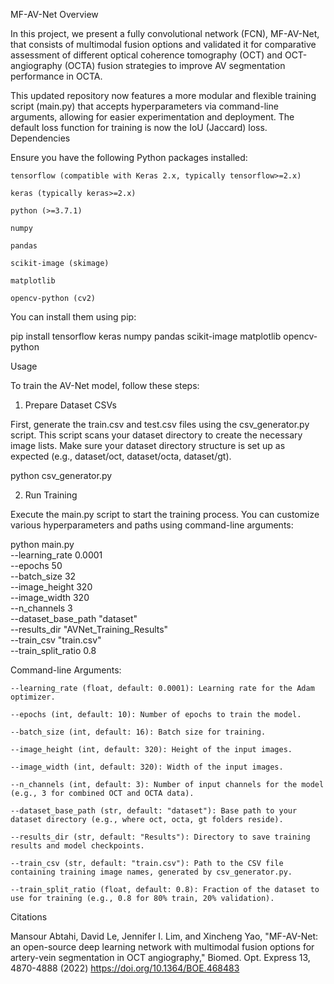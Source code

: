 MF-AV-Net
Overview

In this project, we present a fully convolutional network (FCN), MF-AV-Net, that consists of multimodal fusion options and validated it for comparative assessment of different optical coherence tomography (OCT) and OCT-angiography (OCTA) fusion strategies to improve AV segmentation performance in OCTA.

This updated repository now features a more modular and flexible training script (main.py) that accepts hyperparameters via command-line arguments, allowing for easier experimentation and deployment. The default loss function for training is now the IoU (Jaccard) loss.
Dependencies

Ensure you have the following Python packages installed:

    tensorflow (compatible with Keras 2.x, typically tensorflow>=2.x)

    keras (typically keras>=2.x)

    python (>=3.7.1)

    numpy

    pandas

    scikit-image (skimage)

    matplotlib

    opencv-python (cv2)

You can install them using pip:

pip install tensorflow keras numpy pandas scikit-image matplotlib opencv-python

Usage

To train the AV-Net model, follow these steps:
1. Prepare Dataset CSVs

First, generate the train.csv and test.csv files using the csv_generator.py script. This script scans your dataset directory to create the necessary image lists. Make sure your dataset directory structure is set up as expected (e.g., dataset/oct, dataset/octa, dataset/gt).

python csv_generator.py

2. Run Training

Execute the main.py script to start the training process. You can customize various hyperparameters and paths using command-line arguments:

python main.py \
    --learning_rate 0.0001 \
    --epochs 50 \
    --batch_size 32 \
    --image_height 320 \
    --image_width 320 \
    --n_channels 3 \
    --dataset_base_path "dataset" \
    --results_dir "AVNet_Training_Results" \
    --train_csv "train.csv" \
    --train_split_ratio 0.8

Command-line Arguments:

    --learning_rate (float, default: 0.0001): Learning rate for the Adam optimizer.

    --epochs (int, default: 10): Number of epochs to train the model.

    --batch_size (int, default: 16): Batch size for training.

    --image_height (int, default: 320): Height of the input images.

    --image_width (int, default: 320): Width of the input images.

    --n_channels (int, default: 3): Number of input channels for the model (e.g., 3 for combined OCT and OCTA data).

    --dataset_base_path (str, default: "dataset"): Base path to your dataset directory (e.g., where oct, octa, gt folders reside).

    --results_dir (str, default: "Results"): Directory to save training results and model checkpoints.

    --train_csv (str, default: "train.csv"): Path to the CSV file containing training image names, generated by csv_generator.py.

    --train_split_ratio (float, default: 0.8): Fraction of the dataset to use for training (e.g., 0.8 for 80% train, 20% validation).

Citations

Mansour Abtahi, David Le, Jennifer I. Lim, and Xincheng Yao, "MF-AV-Net: an open-source deep learning network with multimodal fusion options for artery-vein segmentation in OCT angiography," Biomed. Opt. Express 13, 4870-4888 (2022) https://doi.org/10.1364/BOE.468483